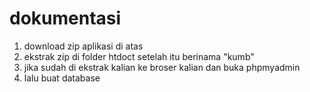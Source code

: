 # dokumentasi
 
1. download zip aplikasi di atas 
2. ekstrak zip di folder htdoct setelah itu berinama "kumb"
4. jika sudah di ekstrak kalian ke broser kalian dan buka phpmyadmin 
5. lalu buat database
